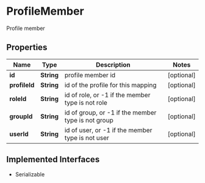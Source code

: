

# ProfileMember

Profile member
## Properties

Name | Type | Description | Notes
------------ | ------------- | ------------- | -------------
**id** | **String** | profile member id |  [optional]
**profileId** | **String** | id of the profile for this mapping |  [optional]
**roleId** | **String** | id of role, or -1 if the member type is not role |  [optional]
**groupId** | **String** | id of group, or -1 if the member type is not group |  [optional]
**userId** | **String** | id of user, or -1 if the member type is not user |  [optional]


## Implemented Interfaces

* Serializable


